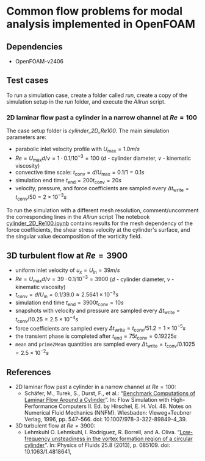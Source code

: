 # Common flow problems for modal analysis implemented in OpenFOAM

## Dependencies

- OpenFOAM-v2406

## Test cases

To run a simulation case, create a folder called *run*, create a copy of the simulation setup in the *run* folder, and execute the *Allrun* script.

### 2D laminar flow past a cylinder in a narrow channel at $Re=100$

The case setup folder is *cylinder_2D_Re100*. The main simulation parameters are:
- parabolic inlet velocity profile with $U_\mathrm{max} = 1.0m/s$
- $Re=U_\mathrm{max}d/\nu=1\cdot 0.1/10^{-3}=100$ ($d$ - cylinder diameter, $\nu$ - kinematic viscosity)
- convective time scale: $t_\mathrm{conv} = d/U_\mathrm{max} = 0.1/1 = 0.1s$
- simulation end time $t_\mathrm{end}=200t_\mathrm{conv} = 20s$
- velocity, pressure, and force coefficients are sampled every $\Delta t_\mathrm{write} = t_\mathrm{conv}/50 = 2\times10^{-3}s$

To run the simulation with a different mesh resolution, comment/uncomment the corresponding lines in the *Allrun* script
The notebook [cylinder_2D_Re100.ipynb](./cylinder_2D_Re100.ipynb) contains results for the mesh dependency of the force coefficients, the shear stress velocity at the cylinder's surface, and the singular value decomposition of the vorticity field.

## 3D turbulent flow at $Re=3900$

- uniform inlet velocity of $u_x = U_\mathrm{in} = 39m/s$
- $Re=U_\mathrm{max}d/\nu=39\cdot 0.1/10^{-3}=3900$ ($d$ - cylinder diameter, $\nu$ - kinematic viscosity)
- $t_\mathrm{conv} = d/U_\mathrm{in} = 0.1/39.0 \approx 2.5641\times 10^{-3}s$
- simulation end time $t_\mathrm{end}=3900t_\mathrm{conv} = 10s$
- snapshots with velocity and pressure are sampled every $\Delta t_\mathrm{write} = t_\mathrm{conv}/10.25 = 2.5\times10^{-4}s$
- force coefficients are sampled every $\Delta t_\mathrm{write} = t_\mathrm{conv}/51.2 = 1\times10^{-5}s$
- the transient phase is completed after $t_\mathrm{end}=75t_\mathrm{conv} = 0.19225s$
- `mean` and `prime2Mean` quantities are sampled every $\Delta t_\mathrm{write} = t_\mathrm{conv}/0.1025 = 2.5\times10^{-2}s$

## References
- 2D laminar flow past a cylinder in a narrow channel at $Re=100$:
  - Schäfer, M., Turek, S., Durst, F., et al.: “[Benchmark Computations of Laminar Flow
  Around a Cylinder](https://link.springer.com/chapter/10.1007/978-3-322-89849-4_39)”. In: Flow Simulation with High-Performance Computers II. Ed. by
  Hirschel, E. H. Vol. 48. Notes on Numerical Fluid Mechanics (NNFM). Wiesbaden: Vieweg+Teubner
  Verlag, 1996, pp. 547–566. doi: 10.1007/978-3-322-89849-4_39.
- 3D turbulent flow at $Re = 3900$:
  - Lehmkuhl O. Lehmkuhl, I. Rodrı́guez, R. Borrell, and A. Oliva. “[Low-frequency unsteadiness in the vortex formation
  region of a circular cylinder](https://pubs.aip.org/aip/pof/article/25/8/085109/102970/Low-frequency-unsteadiness-in-the-vortex-formation)”. In: Physics of Fluids 25.8 (2013), p. 085109. doi: 10.1063/1.4818641, 
